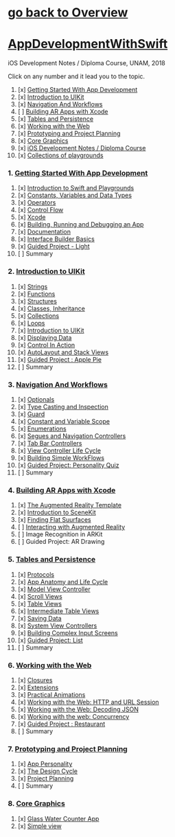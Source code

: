# [go back to Overview](https://github.com/c4arl0s)

# [AppDevelopmentWithSwift](https://github.com/c4arl0s/AppDevelopmentWithSwift#go-back-to-overview)

iOS Development Notes / Diploma Course, UNAM, 2018

Click on any number and it lead you to the topic.

1. [x] [Getting Started With App Development](https://github.com/c4arl0s/AppDevelopmentWithSwift#1-getting-started-with-app-development) 
2. [x] [Introduction to UIKit](https://github.com/c4arl0s/AppDevelopmentWithSwift#2-introduction-to-uikit) 
3. [x] [Navigation And Workflows](https://github.com/c4arl0s/AppDevelopmentWithSwift#3-navigation-and-workflows) 
4. [ ] [Building AR Apps with Xcode](https://github.com/c4arl0s/AppDevelopmentWithSwift#4-building-ar-apps-with-xcode)
5. [x] [Tables and Persistence](https://github.com/c4arl0s/AppDevelopmentWithSwift#5-tables-and-persistence) 
6. [x] [Working with the Web](https://github.com/c4arl0s/AppDevelopmentWithSwift#6-working-with-the-web) 
7. [x] [Prototyping and Project Planning](https://github.com/c4arl0s/AppDevelopmentWithSwift#7-prototyping-and-project-planning) 
8. [x] [Core Graphics](https://github.com/c4arl0s/AppDevelopmentWithSwift#8-Core-Graphics)
9. [x] [iOS Development Notes / Diploma Course](https://github.com/c4arl0s/iOSDevelpmentNotes)
10. [x] [Collections of playgrounds](https://github.com/c4arl0s/Modulo-1-del-Diplomado-de-Aplicaciones-Moviles-2a-Generacion) 

### 1. [Getting Started With App Development](https://github.com/c4arl0s/AppDevelopmentWithSwiftGeneralIndex#1-getting-started-with-app-development)

1. [x] [Introduction to Swift and Playgrounds](https://github.com/c4arl0s/AppDevelopmentWithSwiftGeneralIndex#introduction-to-swift-and-playgrounds)  
2. [x] [Constants, Variables and Data Types](https://github.com/c4arl0s/AppDevelopmentWithSwiftGeneralIndex#constants-variables-and-data-types) 
3. [x] [Operators](https://github.com/c4arl0s/AppDevelopmentWithSwiftGeneralIndex#operators) 
4. [x] [Control Flow](https://github.com/c4arl0s/AppDevelopmentWithSwiftGeneralIndex#controlflow) 
5. [x] [Xcode](https://github.com/c4arl0s/AppDevelopmentWithSwiftGeneralIndex#xcode) 
6. [x] [Building, Running and Debugging an App](https://github.com/c4arl0s/AppDevelopmentWithSwiftGeneralIndex#building-running-and-debugging-an-app) 
7. [x] [Documentation](https://github.com/c4arl0s/AppDevelopmentWithSwiftGeneralIndex#documentation) 
8. [x] [Interface Builder Basics](https://github.com/c4arl0s/AppDevelopmentWithSwiftGeneralIndex#interface-builder-basics) 
9. [x] [Guided Project - Light](https://github.com/c4arl0s/AppDevelopmentWithSwiftGeneralIndex#guided-project-light) 
10. [ ] Summary

### 2. [Introduction to UIKit](https://github.com/c4arl0s/AppDevelopmentWithSwiftGeneralIndex#2-introduction-to-uikit)

1. [x] [Strings](https://github.com/c4arl0s/AppDevelopmentWithSwiftGeneralIndex#strings) 
2. [x] [Functions](https://github.com/c4arl0s/AppDevelopmentWithSwiftGeneralIndex#functions) 
3. [x] [Structures](https://github.com/c4arl0s/AppDevelopmentWithSwiftGeneralIndex#structures) 
4. [x] [Classes, Inheritance](https://github.com/c4arl0s/AppDevelopmentWithSwiftGeneralIndex#classes-and-inheritance) 
5. [x] [Collections](https://github.com/c4arl0s/AppDevelopmentWithSwiftGeneralIndex#collections) 
6. [x] [Loops](https://github.com/c4arl0s/AppDevelopmentWithSwiftGeneralIndex#loops) 
7. [x] [Introduction to UIKit](https://github.com/c4arl0s/AppDevelopmentWithSwiftGeneralIndex#introduction-to-uikit) 
8. [x] [Displaying Data](https://github.com/c4arl0s/AppDevelopmentWithSwiftGeneralIndex#displaying-data) 
9. [x] [Control In Action](https://github.com/c4arl0s/AppDevelopmentWithSwiftGeneralIndex#controls-in-action) 
10. [x] [AutoLayout and Stack Views](https://github.com/c4arl0s/AppDevelopmentWithSwiftGeneralIndex#autolayout-and-stack-views) 
11. [x] [Guided Project : Apple Pie](https://github.com/c4arl0s/AppDevelopmentWithSwiftGeneralIndex#guided-project--apple-pie) 
12. [ ] Summary

### 3. [Navigation And Workflows](https://github.com/c4arl0s/AppDevelopmentWithSwiftGeneralIndex#3-navigation-and-workflows) 

1. [x] [Optionals](https://github.com/c4arl0s/AppDevelopmentWithSwiftGeneralIndex#optionals) 
2. [x] [Type Casting and Inspection](https://github.com/c4arl0s/AppDevelopmentWithSwiftGeneralIndex#2-type-casting-and-inspection) 
3. [x] [Guard](https://github.com/c4arl0s/AppDevelopmentWithSwiftGeneralIndex#3-guard) 
4. [x] [Constant and Variable Scope](https://github.com/c4arl0s/AppDevelopmentWithSwiftGeneralIndex#4-constant-and-variable-scope) 
5. [x] [Enumerations](https://github.com/c4arl0s/AppDevelopmentWithSwiftGeneralIndex#enumerations) 
6. [x] [Segues and Navigation Controllers](https://github.com/c4arl0s/AppDevelopmentWithSwiftGeneralIndex#segues-and-navigation-controllers) 
7. [x] [Tab Bar Controllers](https://github.com/c4arl0s/AppDevelopmentWithSwiftGeneralIndex#tab-bar-controllers) 
8. [x] [View Controller Life Cycle](https://github.com/c4arl0s/AppDevelopmentWithSwiftGeneralIndex#viewcontroller-life-cycle) 
9. [x] [Building Simple WorkFlows](https://github.com/c4arl0s/AppDevelopmentWithSwiftGeneralIndex#building-simple-workflows---content) 
10. [x] [Guided Project: Personality Quiz](https://github.com/c4arl0s/AppDevelopmentWithSwiftGeneralIndex#personality-quiz) 
11. [ ] Summary

### 4. [Building AR Apps with Xcode](https://github.com/c4arl0s/AppDevelopmentWithSwiftGeneralIndex#4-building-ar-apps-with-xcode)

1. [x] [The Augmented Reality Template](https://github.com/c4arl0s/AppDevelopmentWithSwiftGeneralIndex#the-augmented-reality-template) 
2. [x] [Introduction to SceneKit](https://github.com/c4arl0s/AppDevelopmentWithSwiftGeneralIndex#introduction-to-scenekit)
3. [x] [Finding Flat Suurfaces](https://github.com/c4arl0s/AppDevelopmentWithSwiftGeneralIndex#finding-flat-surfaces)
4. [ ] [Interacting with Augmented Reality](https://github.com/c4arl0s/AppDevelopmentWithSwiftGeneralIndex#interacting-with-augmented-reality)
5. [ ] Image Recognition in ARKit
6. [ ] Guided Project: AR Drawing

### 5. [Tables and Persistence](https://github.com/c4arl0s/AppDevelopmentWithSwiftGeneralIndex#5-tables-and-persistence)

1. [x] [Protocols](https://github.com/c4arl0s/AppDevelopmentWithSwiftGeneralIndex#protocols) 
2. [x] [App Anatomy and Life Cycle](https://github.com/c4arl0s/AppDevelopmentWithSwiftGeneralIndex#app-anatomy-and-life-cycle) 
3. [x] [Model View Controller](https://github.com/c4arl0s/AppDevelopmentWithSwiftGeneralIndex#model-view-controller) 
4. [x] [Scroll Views](https://github.com/c4arl0s/AppDevelopmentWithSwiftGeneralIndex#scrollviews) 
5. [x] [Table Views](https://github.com/c4arl0s/AppDevelopmentWithSwiftGeneralIndex#table-views) 
6. [x] [Intermediate Table Views](https://github.com/c4arl0s/AppDevelopmentWithSwiftGeneralIndex#intermediate-table-views) 
7. [x] [Saving Data](https://github.com/c4arl0s/AppDevelopmentWithSwiftGeneralIndex#saving-data) 
8. [x] [System View Controllers](https://github.com/c4arl0s/AppDevelopmentWithSwiftGeneralIndex#system-view-controllers) 
9. [x] [Building Complex Input Screens](https://github.com/c4arl0s/AppDevelopmentWithSwiftGeneralIndex#building-complex-input-screens) 
10. [x] [Guided Project: List](https://github.com/c4arl0s/AppDevelopmentWithSwiftGeneralIndex#guided-project-list-todolistapp) 
11. [ ] Summary

### 6. [Working with the Web](https://github.com/c4arl0s/AppDevelopmentWithSwiftGeneralIndex#6-working-with-the-web)

1. [x] [Closures](https://github.com/c4arl0s/AppDevelopmentWithSwiftGeneralIndex#closures) 
2. [x] [Extensions](https://github.com/c4arl0s/AppDevelopmentWithSwiftGeneralIndex#extensions)  
3. [x] [Practical Animations](https://github.com/c4arl0s/AppDevelopmentWithSwiftGeneralIndex#practical-animation) 
4. [x] [Working with the Web: HTTP and URL Session](https://github.com/c4arl0s/AppDevelopmentWithSwiftGeneralIndex#working-with-the-web-http-and-url-session)  
5. [x] [Working with the Web: Decoding JSON](https://github.com/c4arl0s/AppDevelopmentWithSwiftGeneralIndex#working-with-the-web-decoding-json)  
6. [x] [Working with the web: Concurrency](https://github.com/c4arl0s/AppDevelopmentWithSwiftGeneralIndex#working-with-the-web-concurrency)  
7. [x] [Guided Project : Restaurant](https://github.com/c4arl0s/AppDevelopmentWithSwiftGeneralIndex#restaurant-app)
8. [ ] Summary

### 7. [Prototyping and Project Planning](https://github.com/c4arl0s/AppDevelopmentWithSwiftGeneralIndex#7-prototyping-and-project-planning)

1. [x] [App Personality](https://github.com/c4arl0s/AppDevelopmentWithSwiftGeneralIndex#app-personality) 
2. [x] [The Design Cycle](https://github.com/c4arl0s/AppDevelopmentWithSwiftGeneralIndex#the-design-cycle) 
3. [x] [Project Planning](https://github.com/c4arl0s/AppDevelopmentWithSwiftGeneralIndex#project-planning) 
4. [ ] Summary

### 8. [Core Graphics](https://github.com/c4arl0s/AppDevelopmentWithSwiftGeneralIndex#8-core-graphics)

1. [x] [Glass Water Counter App](https://github.com/c4arl0s/GlassWaterCounterCoreGraphics#glasswatercountercoregraphics)
2. [x] [Simple view](https://github.com/c4arl0s/SimpleView_UIKitCore_UIGraphics)

